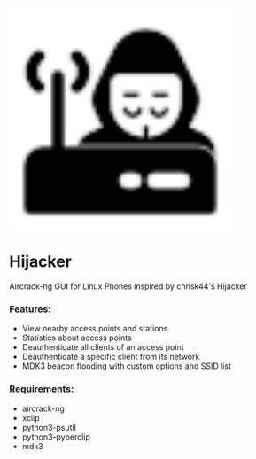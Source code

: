 <img width="400px" src="https://raw.githubusercontent.com/Shubhamvis98/hijacker/master/in.fossfrog.hijacker.svg">

# Hijacker
Aircrack-ng GUI for Linux Phones inspired by chrisk44's Hijacker

### Features:
- View nearby access points and stations
- Statistics about access points
- Deauthenticate all clients of an access point
- Deauthenticate a specific client from its network
- MDK3 beacon flooding with custom options and SSID list

### Requirements:
- aircrack-ng
- xclip
- python3-psutil
- python3-pyperclip
- mdk3
